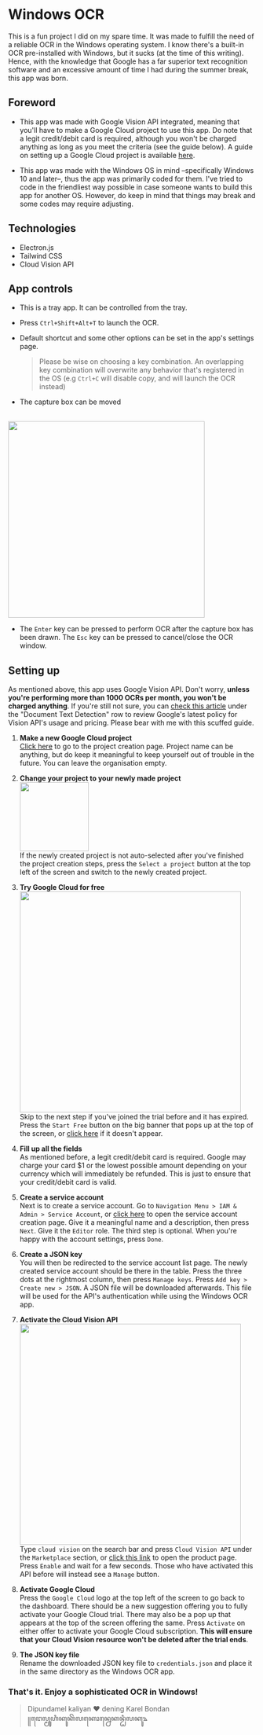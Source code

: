 # Windows OCR

This is a fun project I did on my spare time. It was made to fulfill the need of a reliable OCR in the Windows operating system. I know there's a built-in OCR pre-installed with Windows, but it sucks (at the time of this writing). Hence, with the knowledge that Google has a far superior text recognition software and an excessive amount of time I had during the summer break, this app was born.

## Foreword

- This app was made with Google Vision API integrated, meaning that you'll have to make a Google Cloud project to use this app. Do note that a legit credit/debit card is required, although you won't be charged anything as long as you meet the criteria (see the guide below). A guide on setting up a Google Cloud project is available [here](#setting-up).

- This app was made with the Windows OS in mind –specifically Windows 10 and later–, thus the app was primarily coded for them. I've tried to code in the friendliest way possible in case someone wants to build this app for another OS. However, do keep in mind that things may break and some codes may require adjusting.

## Technologies

- Electron.js
- Tailwind CSS
- Cloud Vision API

## App controls

- This is a tray app. It can be controlled from the tray.

- Press `Ctrl+Shift+Alt+T` to launch the OCR.

- Default shortcut and some other options can be set in the app's settings page.
  > Please be wise on choosing a key combination. An overlapping key combination will overwrite any behavior that's registered in the OS (e.g `Ctrl+C` will disable copy, and will launch the OCR instead)

- The capture box can be moved <br><br>
<img src="https://lh3.googleusercontent.com/u/4/drive-viewer/AEYmBYQzGQ0xX2ytssDuYwjkTxDY9ENmhj6UKsTQvCygplVF6ZHW3RISvah_R9-LJAgBIfGdgY7gfdtLcxvblCpMvDCmN9zAWQ=w1920-h868" width="400">

- The `Enter` key can be pressed to perform OCR after the capture box has been drawn. The `Esc` key can be pressed to cancel/close the OCR window.

## Setting up

As mentioned above, this app uses Google Vision API. Don't worry, **unless you're performing more than 1000 OCRs per month, you won't be charged anything**. If you're still not sure, you can [check this article](https://cloud.google.com/vision/pricing#prices) under the "Document Text Detection" row to review Google's latest policy for Vision API's usage and pricing. Please bear with me with this scuffed guide.

1. **Make a new Google Cloud project** \
   [Click here](https://console.cloud.google.com/projectcreate) to go to the project creation page. Project name can be anything, but do keep it meaningful to keep yourself out of trouble in the future. You can leave the organisation empty.

2. **Change your project to your newly made project** \
   <img src="https://lh3.googleusercontent.com/u/4/drive-viewer/AEYmBYSzXMK0n4ewduNp_PeoV5OzRpjJFFlrWhoIzxL-KElqKXbpoCngTspCxQeepwUtJZC8qTeoz-LKTFhIAiOUJyu2ICloBQ=w1920-h868" width="140"> \
   If the newly created project is not auto-selected after you've finished the project creation steps, press the `Select a project` button at the top left of the screen and switch to the newly created project.
   
3. **Try Google Cloud for free** \
   <img src="https://lh3.googleusercontent.com/u/4/drive-viewer/AEYmBYSor7nPc6AqL8E-w-W2Rwc8uOrmmqNYPgIXjtsoHCsat01atc4wt7bRzbmsiDKDumgvYb88BzKrIe-o5c7qVOCFekeg9g=w1920-h868" width="450"> \
   Skip to the next step if you've joined the trial before and it has expired. Press the `Start Free` button on the big banner that pops up at the top of the screen, or [click here](https://console.cloud.google.com/freetrial/signup/tos) if it doesn't appear.
   
4. **Fill up all the fields** \
   As mentioned before, a legit credit/debit card is required. Google may charge your card $1 or the lowest possible amount depending on your currency which will immediately be refunded. This is just to ensure that your credit/debit card is valid.

5. **Create a service account** \
   Next is to create a service account. Go to `Navigation Menu > IAM & Admin > Service Account`, or [click here](https://console.cloud.google.com/iam-admin/serviceaccounts/create) to open the service account creation page. Give it a meaningful name and a description, then press `Next`. Give it the `Editor` role. The third step is optional. When you're happy with the account settings, press `Done`.
   
6. **Create a JSON key** \
    You will then be redirected to the service account list page. The newly created service account should be there in the table. Press the three dots at the rightmost column, then press `Manage keys`. Press `Add key > Create new > JSON`. A JSON file will be downloaded afterwards. This file will be used for the API's authentication while using the Windows OCR app.

7. **Activate the Cloud Vision API** \
   <img src="https://lh3.googleusercontent.com/u/4/drive-viewer/AEYmBYQCH90abr4a71FxOrWfIYDYTsGz53-tSHYyIGq6SMkIspd9Wvhi3OLbjk99dplndYLDxxyoRMfN7zU2apFK6uUq7Go0tQ=w1920-h868" width="450"> \
    Type `cloud vision` on the search bar and press `Cloud Vision API` under the `Marketplace` section, or [click this link](https://console.cloud.google.com/marketplace/product/google/vision.googleapis.com) to open the product page. Press `Enable` and wait for a few seconds. Those who have activated this API before will instead see a `Manage` button. 

8. **Activate Google Cloud** \
    Press the `Google Cloud` logo at the top left of the screen to go back to the dashboard. There should be a new suggestion offering you to fully activate your Google Cloud trial. There may also be a pop up that appears at the top of the screen offering the same. Press `Activate` on either offer to activate your Google Cloud subscription. **This will ensure that your Cloud Vision resource won't be deleted after the trial ends**. 

9. **The JSON key file** \
    Rename the downloaded JSON key file to `credentials.json` and place it in the same directory as the Windows OCR app.

### That's it. Enjoy a sophisticated OCR in Windows!
> Dipundamel kaliyan ❤️ dening Karel Bondan   
> ꧋ꦔꦺꦭ꧀ꦩꦸꦸꦲꦶꦏꦸꦏꦼꦭꦏꦺꦴꦤ꧀ꦤꦺꦏꦤ꧀ꦛꦶꦭꦏꦸ꧉